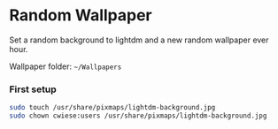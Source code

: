 # Random Wallpaper
Set a random background to lightdm and a new random wallpaper ever hour.

Wallpaper folder: `~/Wallpapers`

### First setup
```bash
sudo touch /usr/share/pixmaps/lightdm-background.jpg
sudo chown cwiese:users /usr/share/pixmaps/lightdm-background.jpg
```
